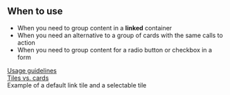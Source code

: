 <style>
  #guidelines-links {
    display: flex;
    gap: var(--rh-space-lg);
    flex-direction: column;
    margin-block-start: var(--rh-space-3xl);
  }
</style>

## When to use

- When you need to group content in a **linked** container
- When you need an alternative to a group of cards with the same calls to action
- When you need to group content for a radio button or checkbox in a form

<div id="guidelines-links">
  <rh-cta><a href="guidelines/#usage">Usage guidelines</a></rh-cta>
  <rh-cta><a href="guidelines/#tiles-vs.-cards">Tiles vs. cards</a></rh-cta>
</div>

<div id="overview-image-description" class="visually-hidden">
  Example of a default link tile and a selectable tile
</div>

